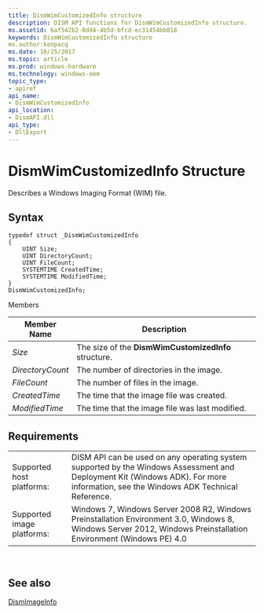 ```yaml
---
title: DismWimCustomizedInfo structure
description: DISM API functions for DismWimCustomizedInfo structure.
ms.assetid: 6af542b2-8dd4-4b5d-bfcd-ec31454bb818
keywords: DismWimCustomizedInfo structure
ms.author:kenpacq
ms.date: 10/25/2017
ms.topic: article
ms.prod: windows-hardware
ms.technology: windows-oem
topic_type: 
- apiref
api_name: 
- DismWimCustomizedInfo
api_location: 
- DismAPI.dll
api_type: 
- DllExport
---
```


# DismWimCustomizedInfo Structure


Describes a Windows Imaging Format (WIM) file.

## Syntax

```
typedef struct _DismWimCustomizedInfo
{
    UINT Size;
    UINT DirectoryCount;
    UINT FileCount;
    SYSTEMTIME CreatedTime;
    SYSTEMTIME ModifiedTime;
}
DismWimCustomizedInfo;
```

Members

| Member Name |	Description | 
| --- | --- |
| _Size_ | The size of the **DismWimCustomizedInfo** structure. |
| _DirectoryCount_ | The number of directories in the image. |
| _FileCount_ | The number of files in the image. |
| _CreatedTime_ | The time that the image file was created. |
| _ModifiedTime_ | The time that the image file was last modified. |


## <span id="Requirements"></span><span id="requirements"></span><span id="REQUIREMENTS"></span>Requirements

| | |
| --- | --- |
| Supported host platforms: | DISM API can be used on any operating system supported by the Windows Assessment and Deployment Kit (Windows ADK). For more information, see the Windows ADK Technical Reference. |
| Supported image platforms: | Windows 7, Windows Server 2008 R2, Windows Preinstallation Environment 3.0, Windows 8, Windows Server 2012, Windows Preinstallation Environment (Windows PE) 4.0 |

 

## <span id="see_also"></span>See also


[DismImageInfo](dismimageinfo-structure.md)

 

 




